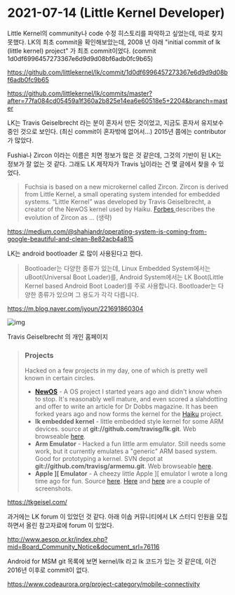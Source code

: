 # 2021-07-14 (Little Kernel Developer)

Little Kernel의 community나 code 수정 히스토리를 파악하고 싶었는데, 따로 찾지 못했다. LK의 최초 commit을 확인해보았는데, 2008 년 아래 "initial commit of lk (little kernel) project" 가 최초 commit이었다. (commit 1d0df6996457273367e6d9d9d08bf6adb0fc9b65)

https://github.com/littlekernel/lk/commit/1d0df6996457273367e6d9d9d08bf6adb0fc9b65

https://github.com/littlekernel/lk/commits/master?after=77fa084cd05459a1f360a2b825e14ea6e60518e5+2204&branch=master

LK는 Travis Geiselbrecht 라는 분이 혼자서 만든 것이었고, 지금도 혼자서 유지보수 중인 것으로 보인다. (최신 commit이 혼자밖에 없어서...) 2015년 쯤에는 contributor가 많았다.



Fushia나 Zircon 이라는 이름은 치면 정보가 많은 것 같은데, 그것의 기반이 된 LK는 정보가 잘 없는 것 같다. 그래도 LK 제작자가 Travis 님이라는 건 몇 글에서 찾을 수 있었다.

> Fuchsia is based on a new microkernel called Zircon. Zircon is derived from Little Kernel, a small operating system intended for embedded systems. “Little Kernel” was developed by Travis Geiselbrecht, a creator of the NewOS kernel used by Haiku. [Forbes ](https://www.forbes.com/)describes the evolution of Zircon as ... (생략)

https://medium.com/@shahiandr/operating-system-is-coming-from-google-beautiful-and-clean-8e82acb4a815



LK는 android bootloader 로 많이 사용된다고 한다.

>  Bootloader는 다양한 종류가 있는데, Linux Embedded System에서는 uBoot(Universal Boot Loader)를, Android System에서는 LK Boot(Little Kernel based Android Boot Loader)를 주로 사용합니다. Bootloader는 다양한 종류가 있으며 그 용도가 각각 다릅니다.

https://m.blog.naver.com/jyoun/221691860304

![img](https://mblogthumb-phinf.pstatic.net/MjAxOTEwMjlfMTU3/MDAxNTcyMzE1ODk2MDE4.jWZw6WX37koi0izD6g2yTdmqvLcdassX-sPthKCfyFAg.-xtwp_nAcc4Uw5K8YyjmyV_5kMwVwmywbI0hnlIcJ6og.PNG.jyoun/image.png?type=w800)

Travis Geiselbrecht 의 개인 홈페이지

> ### Projects
>
> Hacked on a few projects in my day, one of which is pretty well known in certain circles.
>
> - **[NewOS](http://newos.org/)** - A OS project I started years ago and didn't know when to stop. It's reasonably well mature, and even scored a slahdotting and offer to write an article for Dr Dobbs magazine. It has been forked years ago and now forms the kernel for the [Haiku](http://haiku-os.org/) project.
> - **lk embedded kernel** - little embedded style kernel for some ARM devices. source at **git://github.com/travisg/lk.git**. Web browseable [here](https://github.com/travisg/lk).
> - **Arm Emulator** - Hacked a fun little arm emulator. Still needs some work, but it currently emulates a "generic" ARM based system. Good for prototyping a kernel. SVN depot at **git://github.com/travisg/armemu.git**. Web browseable [here](https://github.com/travisg/armemu).
> - **Apple ][ Emulator** - A cheezy little Apple ][ emulator I wrote a long time ago for fun. Source [here](http://git.tkgeisel.com/?p=apple.git). [Here](https://tkgeisel.com/pics/apple2-macosx.jpg) and [here](https://tkgeisel.com/pics/apple2-macosx-80.jpg) are a couple of screenshots.

https://tkgeisel.com/



과거에는 LK forum 이 있었던 것 같다. 아래 이솝 커뮤니티에서 LK 스터디 인원을 모집하면서 올린 참고자료에 forum 이 있었다.

http://www.aesop.or.kr/index.php?mid=Board_Community_Notice&document_srl=76116

Android for MSM git 목록에 보면 kernel/lk 라고 lk 코드가 있는 것 같은데, 이건 2016년 이후로 commit이 없다.

https://www.codeaurora.org/project-category/mobile-connectivity